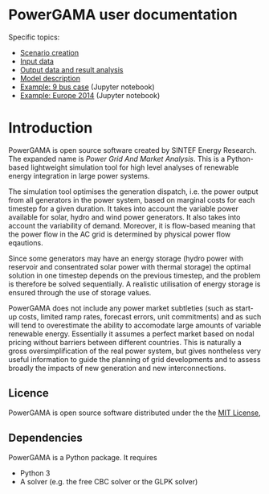 # PowerGAMA user documentation 

Specific topics: 
- [Scenario creation](scenario_generation.md)
- [Input data](input_data.md)
- [Output data and result analysis](output_data_and_analysis.md)
- [Model description](model_description.md)
- [Example: 9 bus case](../tests/example_notebook_9bus.ipynb) (Jupyter notebook)
- [Example: Europe 2014](../tests/example_notebook_Europe2014.ipynb) (Jupyter notebook)

# Introduction

PowerGAMA is open source software created by SINTEF Energy Research. The
expanded name is *Power Grid And Market Analysis*. This is a
Python-based lightweight simulation tool for high level analyses of
renewable energy integration in large power systems.

The simulation tool optimises the generation dispatch, i.e. the power
output from all generators in the power system, based on marginal costs
for each timestep for a given duration. It takes into account the
variable power available for solar, hydro and wind power generators. It
also takes into account the variability of demand. Moreover, it is
flow-based meaning that the power flow in the AC grid is determined by
physical power flow eqautions.

Since some generators may have an energy storage (hydro power with
reservoir and consentrated solar power with thermal storage) the optimal
solution in one timestep depends on the previous timestep, and the
problem is therefore be solved sequentially. A realistic utilisation of
energy storage is ensured through the use of storage values.

PowerGAMA does not include any power market subtleties (such as start-up
costs, limited ramp rates, forecast errors, unit commitments) and as
such will tend to overestimate the ability to accomodate large amounts
of variable renewable energy. Essentially it assumes a perfect market
based on nodal pricing without barriers between different countries.
This is naturally a gross oversimplification of the real power system,
but gives nontheless very useful information to guide the planning of
grid developments and to assess broadly the impacts of new generation
and new interconnections.


## Licence

PowerGAMA is open source software distributed under the the [MIT License](http://opensource.org/licenses/MIT),

## Dependencies

PowerGAMA is a Python package. It requires

-   Python 3
-   A solver (e.g. the free CBC solver or the GLPK solver)

